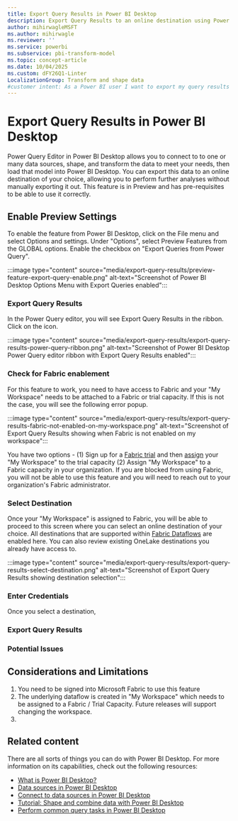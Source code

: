 ```yaml
---
title: Export Query Results in Power BI Desktop
description: Export Query Results to an online destination using Power BI Desktop
author: mihirwagleMSFT
ms.author: mihirwagle
ms.reviewer: ''
ms.service: powerbi
ms.subservice: pbi-transform-model
ms.topic: concept-article
ms.date: 10/04/2025
ms.custom: dFY26Q1-Linter
LocalizationGroup: Transform and shape data
#customer intent: As a Power BI user I want to export my query results to a destination of my choice.
---
```

# Export Query Results in Power BI Desktop

Power Query Editor in Power BI Desktop allows you to connect to to one or many data sources, shape, and transform the data to meet your needs, then load that model into Power BI Desktop. You can export this data to an online destination of your choice, allowing you to perform further analyses without manually exporting it out.
This feature is in Preview and has pre-requisites to be able to use it correctly.

## Enable Preview Settings

To enable the feature from Power BI Desktop, click on the File menu and select Options and settings. Under "Options", select Preview Features from the GLOBAL options. Enable the checkbox on "Export Queries from Power Query".

:::image type="content" source="media/export-query-results/preview-feature-export-query-enable.png" alt-text="Screenshot of Power BI Desktop Options Menu with Export Queries enabled":::

### Export Query Results

In the Power Query editor, you will see Export Query Results in the ribbon. Click on the icon.

:::image type="content" source="media/export-query-results/export-query-results-power-query-ribbon.png" alt-text="Screenshot of Power BI Desktop Power Query editor ribbon with Export Query Results enabled":::

### Check for Fabric enablement

For this feature to work, you need to have access to Fabric and your "My Workspace" needs to be attached to a Fabric or trial capacity. If this is not the case, you will see the following error popup.

:::image type="content" source="media/export-query-results/export-query-results-fabric-not-enabled-on-my-workspace.png" alt-text="Screenshot of Export Query Results showing when Fabric is not enabled on my workspace":::

You have two options - (1) Sign up for a [Fabric trial](/fabric/fundamentals/fabric-trial) and then [assign](/fabric/fundamentals/fabric-trial#share-by-assigning-workspaces) your "My Workspace" to the trial capacity (2) Assign "My Workspace" to a Fabric capacity in your organization. If you are blocked from using Fabric, you will not be able to use this feature and you will need to reach out to your organization's Fabric administrator.

### Select Destination
Once your "My Workspace" is assigned to Fabric, you will be able to proceed to this screen where you can select an online destination of your choice. All destinations that are supported within [Fabric Dataflows](/fabric/data-factory/dataflow-gen2-data-destinations-and-managed-settings) are enabled here. You can also review existing OneLake destinations you already have access to.

:::image type="content" source="media/export-query-results/export-query-results-select-destination.png" alt-text="Screenshot of Export Query Results showing destination selection":::

### Enter Credentials

Once you select a destination, 

### Export Query Results

### Potential Issues

## Considerations and Limitations

1. You need to be signed into Microsoft Fabric to use this feature
2. The underlying dataflow is created in "My Workspace" which needs to be assigned to a Fabric / Trial Capacity. Future releases will support changing the workspace.
3. 

## Related content

There are all sorts of things you can do with Power BI Desktop. For more information on its capabilities, check out the following resources:

* [What is Power BI Desktop?](../fundamentals/desktop-what-is-desktop.md)
* [Data sources in Power BI Desktop](../connect-data/desktop-data-sources.md)
* [Connect to data sources in Power BI Desktop](../connect-data/desktop-connect-to-data.md)
* [Tutorial: Shape and combine data with Power BI Desktop](../connect-data/desktop-shape-and-combine-data.md)
* [Perform common query tasks in Power BI Desktop](desktop-common-query-tasks.md)
